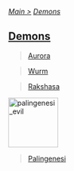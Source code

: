 [*Main >*](https://github.com/PowerofMoll/Mining-Timing---A-fancreation-to-Blood-on-the-Clocktower/blob/main/README.md)
[_Demons_](https://github.com/PowerofMoll/Mining-Timing---A-fancreation-to-Blood-on-the-Clocktower/blob/main/Demon/Demons.md)


## [Demons](https://github.com/PowerofMoll/Mining-Timing---A-fancreation-to-Blood-on-the-Clocktower/blob/main/Demon/Demons.md)
> [Aurora](https://github.com/PowerofMoll/Mining-Timing---A-fancreation-to-Blood-on-the-Clocktower/blob/main/Demon/Aurora/aurora.md)

> [Wurm](https://github.com/PowerofMoll/Mining-Timing---A-fancreation-to-Blood-on-the-Clocktower/blob/main/Demon/Wurm/wurm.md)

> [Rakshasa](https://github.com/PowerofMoll/Mining-Timing---A-fancreation-to-Blood-on-the-Clocktower/blob/main/Demon/Rakshasa/rakshasa.md)

<img src="https://github.com/user-attachments/assets/cceb3386-1e9b-4032-99d1-d8627dbf62e3" alt="palingenesi_evil" width="100" height="100">

> [Palingenesi](https://github.com/PowerofMoll/Mining-Timing---A-fancreation-to-Blood-on-the-Clocktower/blob/main/Demon/Palingenesi/palingenesi.md)



